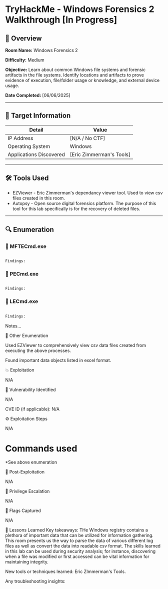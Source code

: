# TryHackMe - Windows Forensics 2 Walkthrough [In Progress]

## 📘 Overview

**Room Name:** Windows Forensics 2

**Difficulty:** Medium  

**Objective:** Learn about common Windows file systems and forensic artifacts in the file systems. Identify locations and artifacts 
to prove evidence of execution, file/folder usage or knowledge, and external device usage.  

**Date Completed:** [06/06/2025]

---

## 🎯 Target Information
| Detail        | Value              |
|---------------|--------------------|
| IP Address     | [N/A / No CTF]        |
| Operating System | Windows  |
| Applications Discovered | [Eric Zimmerman's Tools] |

---

## 🛠️ Tools Used
- EZViewer - Eric Zimmerman's dependancy viewer tool. Used to view csv files created in this room.
- Autopsy - Open source digital forensics platform. The purpose of this tool for this lab specifically is for the recovery of deleted files.

---

## 🔍 Enumeration

### 🔎 MFTECmd.exe
```bash

Findings:
```

### 🔎 PECmd.exe
```bash

Findings:
```

### 🔎 LECmd.exe
```bash

Findings:
```


Notes...

📂 Other Enumeration

Used EZViewer to comprehensively view csv data files created from executing the above processes.

Found important data objects listed in excel format. 

💥 Exploitation

N/A

🧰 Vulnerability Identified

N/A

CVE ID (if applicable): N/A

⚙️ Exploitation Steps

N/A

# Commands used
*See above enumeration

🚩 Post-Exploitation

N/A

🧍 Privilege Escalation

N/A


📜 Flags Captured

N/A


🧠 Lessons Learned
Key takeaways: THe Windows registry contains a plethora of important data that can be utilized for information gathering. 
This room presents us the way to parse the data of various different log files as well as convert the data into readable csv format.
The skills learned in this lab can be used during security analysis; for instance, discovering when a file was modified or first accessed
can be vital information for maintaining integrity. 

New tools or techniques learned: Eric ZImmerman's Tools. 

Any troubleshooting insights:



